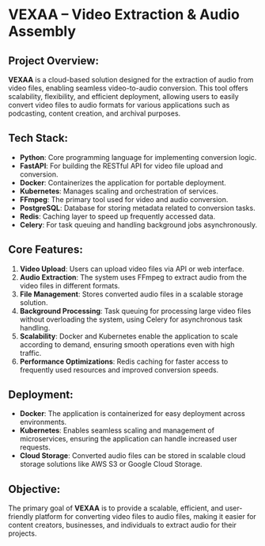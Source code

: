 
# **VEXAA – Video Extraction & Audio Assembly**

## **Project Overview**:
**VEXAA** is a cloud-based solution designed for the extraction of audio from video files, enabling seamless video-to-audio conversion. This tool offers scalability, flexibility, and efficient deployment, allowing users to easily convert video files to audio formats for various applications such as podcasting, content creation, and archival purposes.

## **Tech Stack**:
- **Python**: Core programming language for implementing conversion logic.
- **FastAPI**: For building the RESTful API for video file upload and conversion.
- **Docker**: Containerizes the application for portable deployment.
- **Kubernetes**: Manages scaling and orchestration of services.
- **FFmpeg**: The primary tool used for video and audio conversion.
- **PostgreSQL**: Database for storing metadata related to conversion tasks.
- **Redis**: Caching layer to speed up frequently accessed data.
- **Celery**: For task queuing and handling background jobs asynchronously.

## **Core Features**:
1. **Video Upload**: Users can upload video files via API or web interface.
2. **Audio Extraction**: The system uses FFmpeg to extract audio from the video files in different formats.
3. **File Management**: Stores converted audio files in a scalable storage solution.
4. **Background Processing**: Task queuing for processing large video files without overloading the system, using Celery for asynchronous task handling.
5. **Scalability**: Docker and Kubernetes enable the application to scale according to demand, ensuring smooth operations even with high traffic.
6. **Performance Optimizations**: Redis caching for faster access to frequently used resources and improved conversion speeds.

## **Deployment**:
- **Docker**: The application is containerized for easy deployment across environments.
- **Kubernetes**: Enables seamless scaling and management of microservices, ensuring the application can handle increased user requests.
- **Cloud Storage**: Converted audio files can be stored in scalable cloud storage solutions like AWS S3 or Google Cloud Storage.

## **Objective**:
The primary goal of **VEXAA** is to provide a scalable, efficient, and user-friendly platform for converting video files to audio files, making it easier for content creators, businesses, and individuals to extract audio for their projects.
